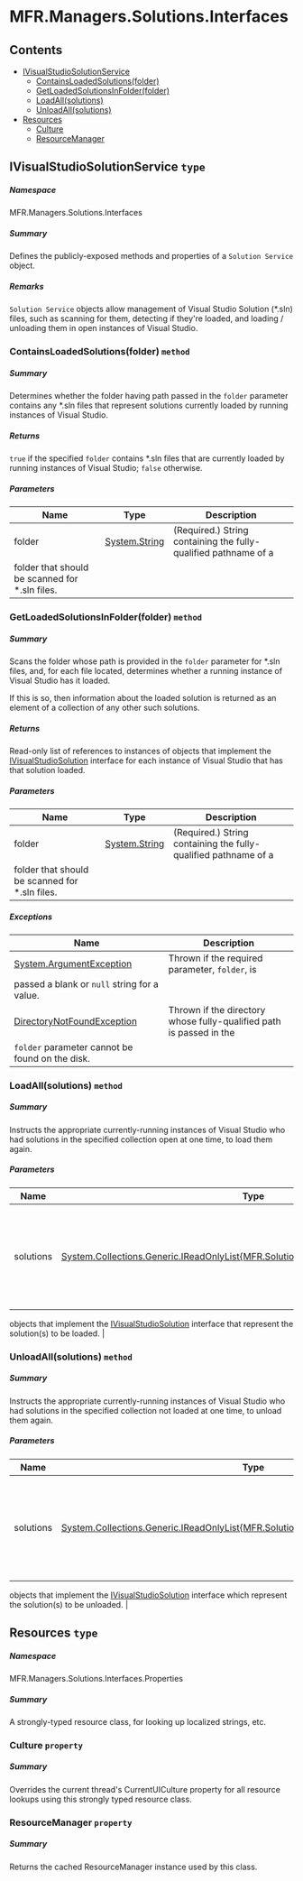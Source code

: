 <a name='assembly'></a>
# MFR.Managers.Solutions.Interfaces

## Contents

- [IVisualStudioSolutionService](#T-MFR-Objects-Managers-Solutions-Interfaces-IVisualStudioSolutionService 'MFR.Managers.Solutions.Interfaces.IVisualStudioSolutionService')
  - [ContainsLoadedSolutions(folder)](#M-MFR-Objects-Managers-Solutions-Interfaces-IVisualStudioSolutionService-ContainsLoadedSolutions-System-String- 'MFR.Managers.Solutions.Interfaces.IVisualStudioSolutionService.ContainsLoadedSolutions(System.String)')
  - [GetLoadedSolutionsInFolder(folder)](#M-MFR-Objects-Managers-Solutions-Interfaces-IVisualStudioSolutionService-GetLoadedSolutionsInFolder-System-String- 'MFR.Managers.Solutions.Interfaces.IVisualStudioSolutionService.GetLoadedSolutionsInFolder(System.String)')
  - [LoadAll(solutions)](#M-MFR-Objects-Managers-Solutions-Interfaces-IVisualStudioSolutionService-LoadAll-System-Collections-Generic-IReadOnlyList{MFR-Objects-Solutions-Interfaces-IVisualStudioSolution}- 'MFR.Managers.Solutions.Interfaces.IVisualStudioSolutionService.LoadAll(System.Collections.Generic.IReadOnlyList{MFR.Solutions.Interfaces.IVisualStudioSolution})')
  - [UnloadAll(solutions)](#M-MFR-Objects-Managers-Solutions-Interfaces-IVisualStudioSolutionService-UnloadAll-System-Collections-Generic-IReadOnlyList{MFR-Objects-Solutions-Interfaces-IVisualStudioSolution}- 'MFR.Managers.Solutions.Interfaces.IVisualStudioSolutionService.UnloadAll(System.Collections.Generic.IReadOnlyList{MFR.Solutions.Interfaces.IVisualStudioSolution})')
- [Resources](#T-MFR-Objects-Managers-Solutions-Interfaces-Properties-Resources 'MFR.Managers.Solutions.Interfaces.Properties.Resources')
  - [Culture](#P-MFR-Objects-Managers-Solutions-Interfaces-Properties-Resources-Culture 'MFR.Managers.Solutions.Interfaces.Properties.Resources.Culture')
  - [ResourceManager](#P-MFR-Objects-Managers-Solutions-Interfaces-Properties-Resources-ResourceManager 'MFR.Managers.Solutions.Interfaces.Properties.Resources.ResourceManager')

<a name='T-MFR-Objects-Managers-Solutions-Interfaces-IVisualStudioSolutionService'></a>
## IVisualStudioSolutionService `type`

##### Namespace

MFR.Managers.Solutions.Interfaces

##### Summary

Defines the publicly-exposed methods and properties of a ` Solution
            Service ` object.

##### Remarks

`Solution Service` objects allow management of Visual Studio Solution
(*.sln) files, such as scanning for them, detecting if they're loaded,
and loading / unloading them in open instances of Visual Studio.

<a name='M-MFR-Objects-Managers-Solutions-Interfaces-IVisualStudioSolutionService-ContainsLoadedSolutions-System-String-'></a>
### ContainsLoadedSolutions(folder) `method`

##### Summary

Determines whether the folder having path passed in the `folder` parameter contains any *.sln files that represent
solutions currently loaded by running instances of Visual Studio.

##### Returns

`true` if the specified `folder`
contains *.sln files that are currently loaded by running instances
of Visual Studio; `false` otherwise.

##### Parameters

| Name | Type | Description |
| ---- | ---- | ----------- |
| folder | [System.String](http://msdn.microsoft.com/query/dev14.query?appId=Dev14IDEF1&l=EN-US&k=k:System.String 'System.String') | (Required.) String containing the fully-qualified pathname of a
folder that should be scanned for *.sln files. |

<a name='M-MFR-Objects-Managers-Solutions-Interfaces-IVisualStudioSolutionService-GetLoadedSolutionsInFolder-System-String-'></a>
### GetLoadedSolutionsInFolder(folder) `method`

##### Summary

Scans the folder whose path is provided in the `folder` parameter for *.sln files, and, for each file
located, determines whether a running instance of Visual Studio has
it loaded.



If this is so, then information about the loaded solution is
returned as an element of a collection of any other such solutions.

##### Returns

Read-only list of references to instances of objects that implement
the [IVisualStudioSolution](#T-MFR-Objects-Solutions-Interfaces-IVisualStudioSolution 'MFR.Solutions.Interfaces.IVisualStudioSolution')
interface for each instance of Visual Studio that has that solution loaded.

##### Parameters

| Name | Type | Description |
| ---- | ---- | ----------- |
| folder | [System.String](http://msdn.microsoft.com/query/dev14.query?appId=Dev14IDEF1&l=EN-US&k=k:System.String 'System.String') | (Required.) String containing the fully-qualified pathname of a
folder that should be scanned for *.sln files. |

##### Exceptions

| Name | Description |
| ---- | ----------- |
| [System.ArgumentException](http://msdn.microsoft.com/query/dev14.query?appId=Dev14IDEF1&l=EN-US&k=k:System.ArgumentException 'System.ArgumentException') | Thrown if the required parameter, `folder`, is
passed a blank or `null` string for a value. |
| [DirectoryNotFoundException](#T-DirectoryNotFoundException 'DirectoryNotFoundException') | Thrown if the directory whose fully-qualified path is passed in the
`folder` parameter cannot be found on the disk. |

<a name='M-MFR-Objects-Managers-Solutions-Interfaces-IVisualStudioSolutionService-LoadAll-System-Collections-Generic-IReadOnlyList{MFR-Objects-Solutions-Interfaces-IVisualStudioSolution}-'></a>
### LoadAll(solutions) `method`

##### Summary

Instructs the appropriate currently-running instances of Visual
Studio who had solutions in the specified collection open at one
time, to load them again.

##### Parameters

| Name | Type | Description |
| ---- | ---- | ----------- |
| solutions | [System.Collections.Generic.IReadOnlyList{MFR.Solutions.Interfaces.IVisualStudioSolution}](http://msdn.microsoft.com/query/dev14.query?appId=Dev14IDEF1&l=EN-US&k=k:System.Collections.Generic.IReadOnlyList 'System.Collections.Generic.IReadOnlyList{MFR.Solutions.Interfaces.IVisualStudioSolution}') | (Required.) Reference to a collection of references to instances of
objects that implement the [IVisualStudioSolution](#T-MFR-Objects-Solutions-Interfaces-IVisualStudioSolution 'MFR.Solutions.Interfaces.IVisualStudioSolution')
interface that represent the solution(s) to be loaded. |

<a name='M-MFR-Objects-Managers-Solutions-Interfaces-IVisualStudioSolutionService-UnloadAll-System-Collections-Generic-IReadOnlyList{MFR-Objects-Solutions-Interfaces-IVisualStudioSolution}-'></a>
### UnloadAll(solutions) `method`

##### Summary

Instructs the appropriate currently-running instances of Visual
Studio who had solutions in the specified collection not loaded at
one time, to unload them again.

##### Parameters

| Name | Type | Description |
| ---- | ---- | ----------- |
| solutions | [System.Collections.Generic.IReadOnlyList{MFR.Solutions.Interfaces.IVisualStudioSolution}](http://msdn.microsoft.com/query/dev14.query?appId=Dev14IDEF1&l=EN-US&k=k:System.Collections.Generic.IReadOnlyList 'System.Collections.Generic.IReadOnlyList{MFR.Solutions.Interfaces.IVisualStudioSolution}') | (Required.) Reference to a collection of references to instances of
objects that implement the [IVisualStudioSolution](#T-MFR-Objects-Solutions-Interfaces-IVisualStudioSolution 'MFR.Solutions.Interfaces.IVisualStudioSolution')
interface which represent the solution(s) to be unloaded. |

<a name='T-MFR-Objects-Managers-Solutions-Interfaces-Properties-Resources'></a>
## Resources `type`

##### Namespace

MFR.Managers.Solutions.Interfaces.Properties

##### Summary

A strongly-typed resource class, for looking up localized strings, etc.

<a name='P-MFR-Objects-Managers-Solutions-Interfaces-Properties-Resources-Culture'></a>
### Culture `property`

##### Summary

Overrides the current thread's CurrentUICulture property for all
  resource lookups using this strongly typed resource class.

<a name='P-MFR-Objects-Managers-Solutions-Interfaces-Properties-Resources-ResourceManager'></a>
### ResourceManager `property`

##### Summary

Returns the cached ResourceManager instance used by this class.
